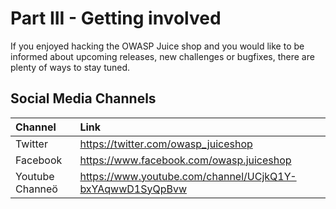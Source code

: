 # Part III - Getting involved

If you enjoyed hacking the OWASP Juice shop and you would like to be
informed about upcoming releases, new challenges or bugfixes, there are
plenty of ways to stay tuned.

## Social Media Channels

| Channel              | Link                                                                     |
|:---------------------|:-------------------------------------------------------------------------|
| Twitter              | https://twitter.com/owasp_juiceshop                                      |
| Facebook             | https://www.facebook.com/owasp.juiceshop                                 |
| Youtube Channeö     | https://www.youtube.com/channel/UCjkQ1Y-bxYAqwwD1SyQpBvw |

